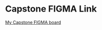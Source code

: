 # Capstone FIGMA Link
[My Capstone FIGMA board](https://www.figma.com/file/9io9RYeyKusECCsaFBXkva/Capstone---David-De-Gea?node-id=0%3A1&t=3h8O2jIN5dqwb2xg-1)
